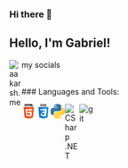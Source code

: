 ### Hi there 👋

## Hello, I'm Gabriel!

my socials
<a href="https://www.linkedin.com/in/gabrielluissouza/" target="_blank"><img align="left" alt="aakarsh.me" width="22px" src="https://www.flaticon.com/svg/vstatic/svg/174/174857.svg?token=exp=1614191504~hmac=77079c965129c31b878aa8a0d9c843dc" /></a>

<br/>
### Languages and Tools:

<a href="https://www.w3.org/html/" target="_blank"><img align="left" alt="HTML5" width="26px" src="https://raw.githubusercontent.com/github/explore/80688e429a7d4ef2fca1e82350fe8e3517d3494d/topics/html/html.png" /></a>
<a href="https://www.w3schools.com/css/" target="_blank"><img align="left" alt="CSS3" width="26px" src="https://raw.githubusercontent.com/github/explore/80688e429a7d4ef2fca1e82350fe8e3517d3494d/topics/css/css.png" /></a>
<a href="https://www.python.org" target="_blank"> <img align="left" alt="Python" width="26px" src="https://github.com/Aakarsh-B/trying-repos/blob/master/python-5.svg?raw=true"/> </a>
<a href="https://dotnet.microsoft.com/apps/aspnet" target="_blank"> <img align="left" alt="CSharp .NET" width="26px" src="https://upload.wikimedia.org/wikipedia/commons/thumb/7/7a/C_Sharp_logo.svg/1200px-C_Sharp_logo.svg.png"/> </a>
<a href="https://git-scm.com/" target="_blank"> <img align="left" alt="git" width="26px" src="https://www.vectorlogo.zone/logos/git-scm/git-scm-icon.svg"/> </a>

<br/>
<!--
**gsgabrielsouza/gsgabrielsouza** is a ✨ _special_ ✨ repository because its `README.md` (this file) appears on your GitHub profile.

Here are some ideas to get you started:

- 🔭 I’m currently working on ...
- 🌱 I’m currently learning ...
- 👯 I’m looking to collaborate on ...
- 🤔 I’m looking for help with ...
- 💬 Ask me about ...
- 📫 How to reach me: ...
- 😄 Pronouns: ...
- ⚡ Fun fact: ...
-->
